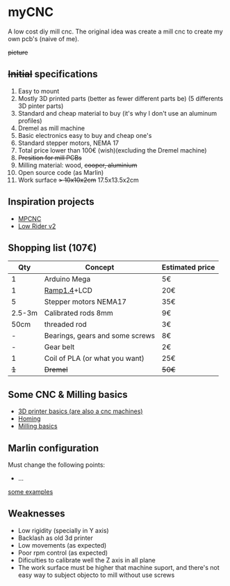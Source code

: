 # myCNC
A low cost diy mill cnc. The original idea was create a mill cnc to create my own pcb's (naive of me). 

~~picture~~

## ~~Initial~~ specifications
1. Easy to mount
2. Mostly 3D printed parts (better as fewer different parts be) (5 differents 3D pinter parts)
3. Standard and cheap material to buy (it's why I don't use an aluminum profiles)
4. Dremel as mill machine
5. Basic electronics easy to buy and cheap one's
6. Standard stepper motors, NEMA 17
7. Total price lower than 100€ (wish)(excluding the Dremel machine)
8. ~~Presition for mill PCBs~~
9. Milling material: wood, ~~cooper, aluminium~~
10. Open source code (as Marlin)
11. Work surface ~~> 10x10x2cm~~ 17.5x13.5x2cm


## Inspiration projects
- [MPCNC](https://docs.v1engineering.com/mpcnc/intro/)
- [Low Rider v2](https://docs.v1engineering.com/lowrider/lrv2/indexv2/)


## Shopping list  (107€)
Qty|Concept|Estimated price
---|---|---
1|Arduino Mega|5€
1|[Ramp1.4](https://docs.v1engineering.com/electronics/ramps/)+LCD|20€
5|Stepper motors NEMA17|35€
2.5-3m|Calibrated rods 8mm|9€
50cm|threaded rod|3€
-|Bearings, gears and some screws|8€
-|Gear belt|2€
1|Coil of PLA (or what you want)|25€
~~1~~|~~Dremel~~|~~50€~~

## Some CNC & Milling basics
- [3D printer basics (are also a cnc machines)](https://all3dp.com/2/3d-printer-axis-the-basics-simply-explained/)
- [Homing](https://all3dp.com/2/g28-g-code-homing/)
- [Milling basics](https://docs.v1engineering.com/tools/milling-basics/)

## Marlin configuration
Must change the following points:
- ...

[some examples](https://docs.v1engineering.com/electronics/marlin-firmware/)

## Weaknesses
- Low rigidity (specially in Y axis)
- Backlash as old 3d printer
- Low movements (as expected)
- Poor rpm control (as expected)
- Dificulties to calibrate well the Z axis in all plane
- The work surface must be higher that machine suport, and there's not easy way to subject objecto to mill without use screws
